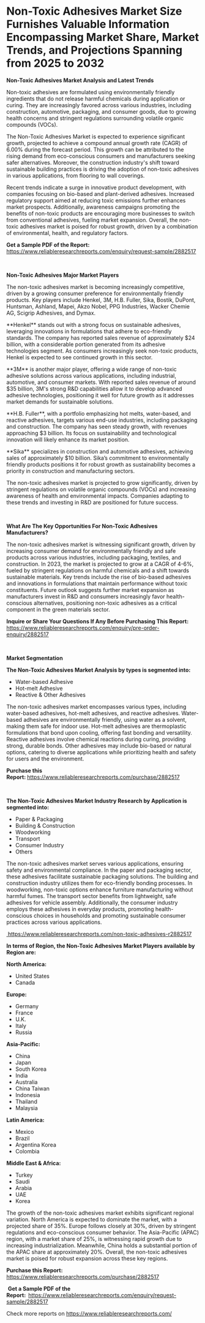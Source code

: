 <p><h1>Non-Toxic Adhesives Market Size Furnishes Valuable Information Encompassing Market Share, Market Trends, and Projections Spanning from 2025 to 2032</h1></p><p><strong>Non-Toxic Adhesives Market Analysis and Latest Trends</strong></p>
<p><p>Non-toxic adhesives are formulated using environmentally friendly ingredients that do not release harmful chemicals during application or curing. They are increasingly favored across various industries, including construction, automotive, packaging, and consumer goods, due to growing health concerns and stringent regulations surrounding volatile organic compounds (VOCs).</p><p>The Non-Toxic Adhesives Market is expected to experience significant growth, projected to achieve a compound annual growth rate (CAGR) of 6.00% during the forecast period. This growth can be attributed to the rising demand from eco-conscious consumers and manufacturers seeking safer alternatives. Moreover, the construction industry's shift toward sustainable building practices is driving the adoption of non-toxic adhesives in various applications, from flooring to wall coverings.</p><p>Recent trends indicate a surge in innovative product development, with companies focusing on bio-based and plant-derived adhesives. Increased regulatory support aimed at reducing toxic emissions further enhances market prospects. Additionally, awareness campaigns promoting the benefits of non-toxic products are encouraging more businesses to switch from conventional adhesives, fueling market expansion. Overall, the non-toxic adhesives market is poised for robust growth, driven by a combination of environmental, health, and regulatory factors.</p></p>
<p><strong>Get a Sample PDF of the Report:&nbsp;</strong> <a href="https://www.reliableresearchreports.com/enquiry/request-sample/2882517?utm_campaign=3315&utm_medium=2&utm_source=Github&utm_content=ia&utm_term=13032025&utm_id=non-toxic-adhesives">https://www.reliableresearchreports.com/enquiry/request-sample/2882517</a></p>
<p>&nbsp;</p>
<p><strong>Non-Toxic Adhesives Major Market Players</strong></p>
<p><p>The non-toxic adhesives market is becoming increasingly competitive, driven by a growing consumer preference for environmentally friendly products. Key players include Henkel, 3M, H.B. Fuller, Sika, Bostik, DuPont, Huntsman, Ashland, Mapei, Akzo Nobel, PPG Industries, Wacker Chemie AG, Scigrip Adhesives, and Dymax.</p><p>**Henkel** stands out with a strong focus on sustainable adhesives, leveraging innovations in formulations that adhere to eco-friendly standards. The company has reported sales revenue of approximately $24 billion, with a considerable portion generated from its adhesive technologies segment. As consumers increasingly seek non-toxic products, Henkel is expected to see continued growth in this sector.</p><p>**3M** is another major player, offering a wide range of non-toxic adhesive solutions across various applications, including industrial, automotive, and consumer markets. With reported sales revenue of around $35 billion, 3M's strong R&D capabilities allow it to develop advanced adhesive technologies, positioning it well for future growth as it addresses market demands for sustainable solutions.</p><p>**H.B. Fuller**, with a portfolio emphasizing hot melts, water-based, and reactive adhesives, targets various end-use industries, including packaging and construction. The company has seen steady growth, with revenues approaching $3 billion. Its focus on sustainability and technological innovation will likely enhance its market position.</p><p>**Sika** specializes in construction and automotive adhesives, achieving sales of approximately $10 billion. Sika’s commitment to environmentally friendly products positions it for robust growth as sustainability becomes a priority in construction and manufacturing sectors.</p><p>The non-toxic adhesives market is projected to grow significantly, driven by stringent regulations on volatile organic compounds (VOCs) and increasing awareness of health and environmental impacts. Companies adapting to these trends and investing in R&D are positioned for future success.</p></p>
<p>&nbsp;</p>
<p><strong>What Are The Key Opportunities For Non-Toxic Adhesives Manufacturers?</strong></p>
<p><p>The non-toxic adhesives market is witnessing significant growth, driven by increasing consumer demand for environmentally friendly and safe products across various industries, including packaging, textiles, and construction. In 2023, the market is projected to grow at a CAGR of 4-6%, fueled by stringent regulations on harmful chemicals and a shift towards sustainable materials. Key trends include the rise of bio-based adhesives and innovations in formulations that maintain performance without toxic constituents. Future outlook suggests further market expansion as manufacturers invest in R&D and consumers increasingly favor health-conscious alternatives, positioning non-toxic adhesives as a critical component in the green materials sector.</p></p>
<p><strong>Inquire or Share Your Questions If Any Before Purchasing This Report:</strong> <a href="https://www.reliableresearchreports.com/enquiry/pre-order-enquiry/2882517?utm_campaign=3315&utm_medium=2&utm_source=Github&utm_content=ia&utm_term=13032025&utm_id=non-toxic-adhesives">https://www.reliableresearchreports.com/enquiry/pre-order-enquiry/2882517</a></p>
<p>&nbsp;</p>
<p><strong>Market Segmentation</strong></p>
<p><strong>The Non-Toxic Adhesives Market Analysis by types is segmented into:</strong></p>
<p><ul><li>Water-based Adhesive</li><li>Hot-melt Adhesive</li><li>Reactive & Other Adhesives</li></ul></p>
<p><p>The non-toxic adhesives market encompasses various types, including water-based adhesives, hot-melt adhesives, and reactive adhesives. Water-based adhesives are environmentally friendly, using water as a solvent, making them safe for indoor use. Hot-melt adhesives are thermoplastic formulations that bond upon cooling, offering fast bonding and versatility. Reactive adhesives involve chemical reactions during curing, providing strong, durable bonds. Other adhesives may include bio-based or natural options, catering to diverse applications while prioritizing health and safety for users and the environment.</p></p>
<p><strong>Purchase this Report:&nbsp;</strong><a href="https://www.reliableresearchreports.com/purchase/2882517?utm_campaign=3315&utm_medium=2&utm_source=Github&utm_content=ia&utm_term=13032025&utm_id=non-toxic-adhesives">https://www.reliableresearchreports.com/purchase/2882517</a></p>
<p>&nbsp;</p>
<p><strong>The Non-Toxic Adhesives Market Industry Research by Application is segmented into:</strong></p>
<p><ul><li>Paper & Packaging</li><li>Building & Construction</li><li>Woodworking</li><li>Transport</li><li>Consumer Industry</li><li>Others</li></ul></p>
<p><p>The non-toxic adhesives market serves various applications, ensuring safety and environmental compliance. In the paper and packaging sector, these adhesives facilitate sustainable packaging solutions. The building and construction industry utilizes them for eco-friendly bonding processes. In woodworking, non-toxic options enhance furniture manufacturing without harmful fumes. The transport sector benefits from lightweight, safe adhesives for vehicle assembly. Additionally, the consumer industry employs these adhesives in everyday products, promoting health-conscious choices in households and promoting sustainable consumer practices across various applications.</p></p>
<p><a href="https://www.reliableresearchreports.com/non-toxic-adhesives-r2882517?utm_campaign=3315&utm_medium=2&utm_source=Github&utm_content=ia&utm_term=13032025&utm_id=non-toxic-adhesives">&nbsp;https://www.reliableresearchreports.com/non-toxic-adhesives-r2882517</a></p>
<p><strong>In terms of Region, the Non-Toxic Adhesives Market Players available by Region are:</strong></p>
<p>
    <p> <strong> North America: </strong>
        <ul>
            <li>United States</li>
            <li>Canada</li>
        </ul>
        </p> 
    <p> <strong> Europe: </strong>
        <ul>
            <li>Germany</li>
            <li>France</li>
            <li>U.K.</li>
            <li>Italy</li>
            <li>Russia</li>
        </ul>
        </p> 
    <p> <strong> Asia-Pacific: </strong>
        <ul>
            <li>China</li>
            <li>Japan</li>
            <li>South Korea</li>
            <li>India</li>
            <li>Australia</li>
            <li>China Taiwan</li>
            <li>Indonesia</li>
            <li>Thailand</li>
            <li>Malaysia</li>
        </ul>
        </p> 
    <p> <strong> Latin America: </strong>
        <ul>
            <li>Mexico</li>
            <li>Brazil</li>
            <li>Argentina Korea</li>
            <li>Colombia</li>
        </ul>
        </p> 
    <p> <strong> Middle East & Africa: </strong>
        <ul>
            <li>Turkey</li>
            <li>Saudi</li>
            <li>Arabia</li>
            <li>UAE</li>
            <li>Korea</li>
        </ul>
    </p>
    </p>
<p><p>The growth of the non-toxic adhesives market exhibits significant regional variation. North America is expected to dominate the market, with a projected share of 35%. Europe follows closely at 30%, driven by stringent regulations and eco-conscious consumer behavior. The Asia-Pacific (APAC) region, with a market share of 25%, is witnessing rapid growth due to increasing industrialization. Meanwhile, China holds a substantial portion of the APAC share at approximately 20%. Overall, the non-toxic adhesives market is poised for robust expansion across these key regions.</p></p>
<p><strong>Purchase this Report: </strong><a href="https://www.reliableresearchreports.com/purchase/2882517?utm_campaign=3315&utm_medium=2&utm_source=Github&utm_content=ia&utm_term=13032025&utm_id=non-toxic-adhesives">https://www.reliableresearchreports.com/purchase/2882517</a></p>
<p>&nbsp;<strong>Get a Sample PDF of the Report:&nbsp;&nbsp;</strong><a href="https://www.reliableresearchreports.com/enquiry/request-sample/2882517?utm_campaign=3315&utm_medium=2&utm_source=Github&utm_content=ia&utm_term=13032025&utm_id=non-toxic-adhesives">https://www.reliableresearchreports.com/enquiry/request-sample/2882517</a></p>
<p><strong></strong></p>
<p>Check more reports on <a href="https://www.reliableresearchreports.com/?utm_campaign=3315&utm_medium=2&utm_source=Github&utm_content=ia&utm_term=13032025&utm_id=non-toxic-adhesives">https://www.reliableresearchreports.com/</a></p>